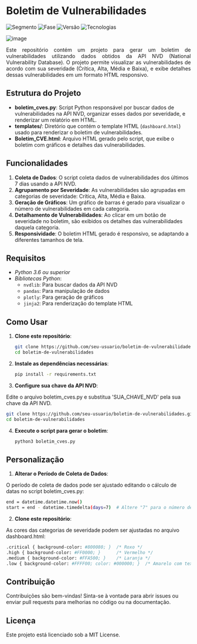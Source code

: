 # Boletim de Vulnerabilidades

![Segmento](https://img.shields.io/badge/Segmento_:-Segurança_da_Informação-blue?style=flat-square) 
![Fase](https://img.shields.io/badge/Fase_:-Desenvolvimento-orange?style=flat-square) 
![Versão](https://img.shields.io/badge/versão_:-1.0-darkyellow?style=flat-square) 
![Tecnologias](https://img.shields.io/badge/Tecnologias_:-NVDLib,_Jinja2,_Pandas,_Plotly-darkyellow?style=flat-square) 



![image](https://github.com/user-attachments/assets/f1585171-1e05-496d-8e92-edf46d88dfd6)

<p style='text-align: justify;'> Este repositório contém um projeto para gerar um boletim de vulnerabilidades utilizando dados obtidos da API NVD (National Vulnerability Database). 
O projeto permite visualizar as vulnerabilidades de acordo com sua severidade (Crítica, Alta, Média e Baixa), e exibe detalhes dessas vulnerabilidades em um formato HTML responsivo.</p>

## Estrutura do Projeto

- **boletim_cves.py**: Script Python responsável por buscar dados de vulnerabilidades na API NVD, organizar esses dados por severidade, e renderizar um relatório em HTML.
- **templates/**: Diretório que contém o template HTML (`dashboard.html`) usado para renderizar o boletim de vulnerabilidades.
- **Boletim_CVE.html**: Arquivo HTML gerado pelo script, que exibe o boletim com gráficos e detalhes das vulnerabilidades.

## Funcionalidades

1. **Coleta de Dados**: O script coleta dados de vulnerabilidades dos últimos 7 dias usando a API NVD.
2. **Agrupamento por Severidade**: As vulnerabilidades são agrupadas em categorias de severidade: Crítica, Alta, Média e Baixa.
3. **Geração de Gráficos**: Um gráfico de barras é gerado para visualizar o número de vulnerabilidades em cada categoria.
4. **Detalhamento de Vulnerabilidades**: Ao clicar em um botão de severidade no boletim, são exibidos os detalhes das vulnerabilidades daquela categoria.
5. **Responsividade**: O boletim HTML gerado é responsivo, se adaptando a diferentes tamanhos de tela.

## Requisitos

- *Python 3.6 ou superior*
- *Bibliotecas Python*:
  - `nvdlib`: Para buscar dados da API NVD
  - `pandas`: Para manipulação de dados
  - `plotly`: Para geração de gráficos
  - `jinja2`: Para renderização do template HTML

## Como Usar

1. **Clone este repositório**:
   ```bash
   git clone https://github.com/seu-usuario/boletim-de-vulnerabilidades.git
   cd boletim-de-vulnerabilidades
   ```
   
2. **Instale as dependências necessárias**:
   ```bash
   pip install -r requirements.txt
   ```
   
3. **Configure sua chave da API NVD**:

Edite o arquivo boletim_cves.py e substitua 'SUA_CHAVE_NVD' pela sua chave da API NVD.

   ```bash
   git clone https://github.com/seu-usuario/boletim-de-vulnerabilidades.git
   cd boletim-de-vulnerabilidades
   ```

4. **Execute o script para gerar o boletim**:
   ```bash
   python3 boletim_cves.py
   ```

## Personalização

1. **Alterar o Período de Coleta de Dados**:

O período de coleta de dados pode ser ajustado editando o cálculo de datas no script boletim_cves.py:

   ```bash
   end = datetime.datetime.now()
   start = end - datetime.timedelta(days=7)  # Altere "7" para o número de dias desejado
   ```
   
2. **Clone este repositório**:

As cores das categorias de severidade podem ser ajustadas no arquivo dashboard.html:

   ```bash
.critical { background-color: #800080; }  /* Roxo */
.high { background-color: #FF0000; }      /* Vermelho */
.medium { background-color: #FFA500; }    /* Laranja */
.low { background-color: #FFFF00; color: #000000; }  /* Amarelo com texto preto */
   ```

## Contribuição

Contribuições são bem-vindas! Sinta-se à vontade para abrir issues ou enviar pull requests para melhorias no código ou na documentação.

## Licença

Este projeto está licenciado sob a MIT License.

